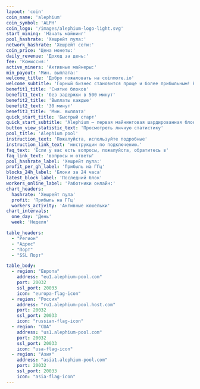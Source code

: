 ```yaml
---
layout: 'coin'
coin_name: 'alephium'
coin_symbol: 'ALPH'
coin_logo: '/images/alephium-logo-light.svg'
start_mining: 'Начать майнинг'
pool_hashrate: 'Хешрейт пула:'
network_hashrate: 'Хешрейт сети:'
coin_price: 'Цена монеты:'
daily_revenue: 'Доход за день:'
fee: 'Комиссия:'
active_miners: 'Активные майнеры:'
min_payout: 'Мин. выплата:'
welcome_title: 'Добро пожаловать на coinmore.io'
welcome_subtitle: 'Горный бизнес становится проще и более прибыльным! Вы ищете надежный пул с низкими комиссиями? Хотите стабильность и прозрачную статистику? Не ищите дальше! На нашей платформе вы найдете все для эффективной добычи, а также дружелюбное сообщество и техническую поддержку, готовую помочь в любой ситуации. Зарабатывайте больше с меньшими затратами.'
benefit1_title: 'Снятие блоков'
benefit1_text: 'без задержки в 500 минут'
benefit2_title: 'Выплаты каждые'
benefit2_text: '30 минут'
benefit3_title: 'Мин. выплата'
quick_start_title: 'Быстрый старт'
quick_start_subtitle: 'Alephium — первая майнинговая шардированная блокчейн-платформа первого уровня, которая масштабирует и улучшает основные технологии Bitcoin, Proof of Work и UTXO. Она обеспечивает высокопроизводительную, безопасную платформу для DeFi и децентрализованных приложений с повышенной энергоэффективностью.'
button_view_statistic_text: 'Просмотреть личную статистику'
pool_title: 'Alephium pool'
instruction_text: 'Пожалуйста, используйте подробные'
instruction_link_text: 'инструкции по подключению.'
faq_text: 'Если у вас есть вопросы, пожалуйста, обратитесь в'
faq_link_text: 'вопросы и ответы'
pool_hashrate_label: 'Хешрейт пула:'
profit_per_gh_label: 'Прибыль на ГГц'
blocks_24h_label: 'Блоки за 24 часа'
latest_block_label: 'Последний блок'
workers_online_label: 'Работники онлайн:'
chart_headers:
  hashrate: 'Хешрейт пула'
  profit: 'Прибыль на ГГц'
  workers_activity: 'Активные кошельки'
chart_intervals:
  one_day: 'День'
  week: 'Неделя'

table_headers:
  - "Регион"
  - "Адрес"
  - "Порт"
  - "SSL Порт"

table_body:
  - region: "Европа"
    address: "eu1.alephium-pool.com"
    port: 20032
    ssl_port: 20033
    icon: "europa-flag-icon"
  - region: "Россия"
    address: "ru1.alephium-pool.host.com"
    port: 20032
    ssl_port: 20033
    icon: "russian-flag-icon"
  - region: "США"
    address: "us1.alephium-pool.com"
    port: 20032
    ssl_port: 20033
    icon: "usa-flag-icon"
  - region: "Азия"
    address: "asia1.alephium-pool.com"
    port: 20032
    ssl_port: 20033
    icon: "asia-flag-icon"
---
```

